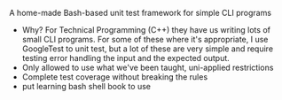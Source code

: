 A home-made Bash-based unit test framework for simple CLI programs
- Why? For Technical Programming (C++) they have us writing lots of small CLI
    programs. For some of these where it's appropriate, I use GoogleTest to
    unit test, but a lot of these are very simple and require testing error
    handling the input and the expected output.
- Only allowed to use what we've been taught, uni-applied restrictions
- Complete test coverage without breaking the rules
- put learning bash shell book to use
